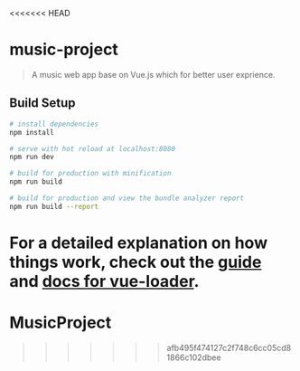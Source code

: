 <<<<<<< HEAD
# music-project

> A music web app base on Vue.js which for better user exprience.

## Build Setup

``` bash
# install dependencies
npm install

# serve with hot reload at localhost:8080
npm run dev

# build for production with minification
npm run build

# build for production and view the bundle analyzer report
npm run build --report
```

For a detailed explanation on how things work, check out the [guide](http://vuejs-templates.github.io/webpack/) and [docs for vue-loader](http://vuejs.github.io/vue-loader).
=======
# MusicProject
>>>>>>> afb495f474127c2f748c6cc05cd81866c102dbee
